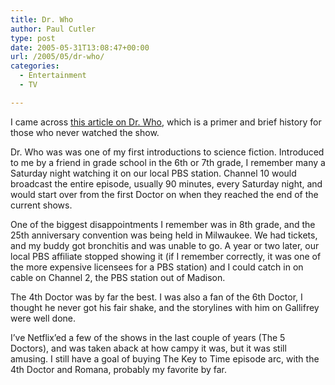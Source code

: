 ```yaml
---
title: Dr. Who
author: Paul Cutler
type: post
date: 2005-05-31T13:08:47+00:00
url: /2005/05/dr-who/
categories:
  - Entertainment
  - TV

---
```

I came across [this article on Dr. Who][1], which is a primer and brief history for those who never watched the show.

Dr. Who was was one of my first introductions to science fiction. Introduced to me by a friend in grade school in the 6th or 7th grade, I remember many a Saturday night watching it on our local PBS station. Channel 10 would broadcast the entire episode, usually 90 minutes, every Saturday night, and would start over from the first Doctor on when they reached the end of the current shows.

One of the biggest disappointments I remember was in 8th grade, and the 25th anniversary convention was being held in Milwaukee. We had tickets, and my buddy got bronchitis and was unable to go. A year or two later, our local PBS affiliate stopped showing it (if I remember correctly, it was one of the more expensive licensees for a PBS station) and I could catch in on cable on Channel 2, the PBS station out of Madison.

The 4th Doctor was by far the best. I was also a fan of the 6th Doctor, I thought he never got his fair shake, and the storylines with him on Gallifrey were well done.

I&#8217;ve Netflix&#8217;ed a few of the shows in the last couple of years (The 5 Doctors), and was taken aback at how campy it was, but it was still amusing. I still have a goal of buying The Key to Time episode arc, with the 4th Doctor and Romana, probably my favorite by far.

 [1]: http://www.kuro5hin.org/story/2005/5/27/22465/9156